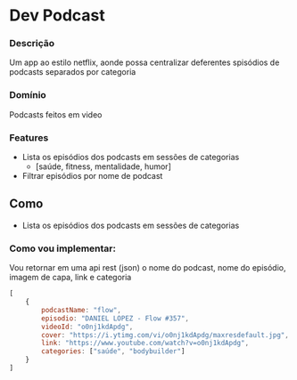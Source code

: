 # Dev Podcast

### Descrição
Um app ao estilo netflix, aonde possa centralizar deferentes spisódios de podcasts separados por categoria

### Domínio
Podcasts feitos em video

### Features
- Lista os episódios dos podcasts em sessões de categorias
    - [saúde, fitness, mentalidade, humor]
- Filtrar episódios por nome de podcast

## Como
- Lista os episódios dos podcasts em sessões de categorias

### Como vou implementar:
Vou retornar em uma api rest (json) o nome do podcast, nome do episódio, imagem de capa, link e categoria
```js
[
    {
        podcastName: "flow",
        episodio: "DANIEL LOPEZ - Flow #357",
        videoId: "o0nj1kdApdg",
        cover: "https://i.ytimg.com/vi/o0nj1kdApdg/maxresdefault.jpg",
        link: "https://www.youtube.com/watch?v=o0nj1kdApdg",
        categories: ["saúde", "bodybuilder"]
    }
]
```